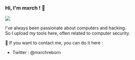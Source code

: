 ### Hi, I'm mxrch ! 👋

<img src="https://github-readme-stats.vercel.app/api?username=mxrch&show_icons=true&hide_border=true&theme=radical" />

I've always been passionate about computers and hacking.\
So I upload my tools here, often related to computer security.

📧 If you want to contact me, you can do it here :
- Twitter : @mxrchreborn

